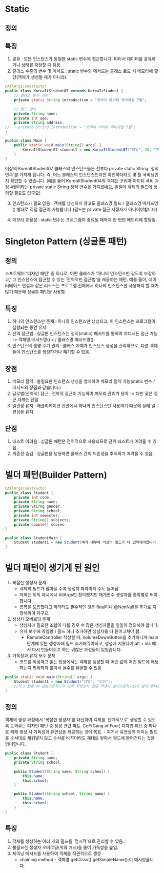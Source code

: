 # Static

## 정의


## 특징
1. 공유 : 모든 인스턴스가 동일한 static 변수에 접근합니다. 따라서 데이터를 공유하거나 상태를 저장할 때 유용.
2. 클래스 수준의 변수 및 메서드 : static 변수와 메서드는 클래스 로드 시 메모리에 할당(객체가 생성될 때가 아니라).

```java
@AllArgsConstructor
public class KoreaItStudent07 extends KoreaItStudent {
    // 클래스 변수 선언
    private static String introduction = "코리아 아이티 국비과정 7월";
    
    // 필드 정의
    private String name;
    private int age;
    private String address;
//    private String introduction = "코리아 아이티 국비과정 7월";
}

public class Main {
    public static void main(String[] args) {
        KoreaItStudent07 student1 = new KoreaItStudent07("김일", 20, "부산광역시");
    }
}
```
이상의 KoreaItStudent07 클래스의 인스턴스들은 전부다 private static String '정적 변수'를 가지게 됩니다. 즉, 어느 클래스의 인스턴스인지만 확인하더라도 몇 월 국비생인지 확인할 수 있습니다. (예를 들어 KoreaItStudent04의 객체는 코리아 아이티 국비 과정 4월이라는 private static String 정적 변수를 가지겠네요, 일일이 객체의 필드에 정의할 필요도 없구요)

3. 인스턴스가 필요 없음 : 객체를 생성하지 않고도 클래스명.필드 / 클래스명.메서드명() 형태로 직접 접근이 가능합니다.(필드는 private 접근 지정자가 아니어야합니다).

4. 메모리 효율성 : static 변수는 프로그램이 종료될 때까지 한 번만 메모리에 할당됨.

# Singleton Pattern (싱글톤 패턴)
## 정의
소프트웨어 '디자인 패턴' 중 하나로, 어떤 클래스가 '하나의 인스턴스만 갖도록 보장하고,' 그 인스턴스에 접근할 수 있는 '전역적인 접근법'을 제공하는 패턴. 예를 들어, 데이터베이스 연결과 같은 리소스는 프로그램 전체에서 하나의 인스턴스만 사용해야 할 때가 많기 때문에 싱글톤 패턴을 사용함.

## 특징
1. 하나의 인스턴스만 존재 : 하나의 인스턴스만 생성되고, 이 인스턴스는 프로그램이 실행되는 동안 유지
2. 전역 접근법 : 싱글톤 인스턴스는 정적(static) 메서드를 통하여 어디서든 접근 가능
    -> 객체명.메서드명() x / 클래스명.메서드명();
3. 인스턴스의 생명 주기 관리 : 클래스 자체가 인스턴스 생성을 관리하므로, 다른 객체들이 인스턴스를 생성하거나 폐기할 수 없음.

## 장점
1. 메모리 절약 : 불필요한 인스턴스 생성을 방지하여 메모리 절약 가능(static 변수 / 메서드의 장점과 같습니다.)
2. 글로벌(전역적) 접근 : 전역적 접근이 가능하여 메모리 관리가 용이 -> 다만 잦은 접근 자체는 단점
3. 일관성 유지 : 애플리케이션 전반에서 하나의 인스턴스만 사용하기 때문에 상태 일관성을 유지

## 단점
1. 테스트 어려움 : 싱글톤 패턴은 전역적으로 사용되므로 단위 테스트가 어려울 수 있음.
2. 의존성 숨김 : 싱글톤을 남용하면 클래스 간의 의존성을 추적하기 어려울 수 있음.

# 빌더 패턴(Builder Pattern)
```java
@AllArgsConstructor
public class Student {
    private int code;
    private String name;
    private Stirng gender;
    private String school;
    private int semester;
    private String[] subjects;
    private double[] scores;
}

public class StudentMain {
    Student student1 = new Student(여기 내부에 이상의 필드가 다 입력돼야합니다, 그런데, 순서대로);
}
```

# 빌더 패턴이 생기게 된 원인
1. 복잡한 생성자 문제
    - 객체의 필드가 많아질 수록 생성자 파라미터 수도 늘어남.
     - 저희는 위의 예시에서 AllArgs만 정의했지만 매개변수 생성자를 종류별로 써야 합니다.
     - 롬복을 도입했다고 하더라도 필수적인 것은 final이나 @NonNull을 추가로 지정해줘야 하구요.
2. 생성자 오버로딩 문제
   - 생성자에 필요한 조합이 다를 경우 수 많은 생성자들을 일일이 정의해야 합니다.
   - 유지 보수에 악영향 / 필드 하나 추가하면 생성자를 다 뜯어고쳐야 함.
     - RemoteController 작성할 때, VolumeDownButton을 추가하니까 main 단계에 있는 생성자에 필드 추가해줘야하고, 생성자 지웠다가 alt + ins 해서 다시 만들어주고 하는 귀찮은 과정들이 있었습니다.
3. 가독성과 유지 보수 문제
   - 코드를 작성하고 읽는 입장에서는 객체를 생성할 때 어떤 값이 어떤 필드에 해당하는지 명확하지 않아서 실수를 유발할 수 있음
```java
public static void main(String[] args) {
    Student student1 = new Student("김일", "김이");
    //라고 했을 때 김일초등학교의 김이 학생인지 김일 학생이 김이초등학교인지 알게 뭐냐는 문제가 있습니다.
}
```

## 정의
객체의 생성 과정에서 '복잡한 생성자'를 대신하여 객체를 '단계적으로' 생성할 수 있도록 도와주는 디자인 패턴 중 생성 관련 파트. GoF(Gang of Four) 디자인 패턴 중 하나로 객체 생성 시 가독성과 유연성을 제공하는 것이 목표.
    - 여기서 유연성의 의미는 필드를 순서대로 채워넣지 않고 순서를 바꾸더라도 제대로 알아서 필드에 들어간다는 것을 의미합니다.

```java
public class Student {
    private String name;
    private String school;
    
    public Student(String name, String school) {
        this.name;
        this.school;
    }

    public Student(String school, String name) {
        this.name;
        this.school;
    }
}
```

## 특징
1. 객체를 생성하는 여러 개의 필드를 '명시적'으로 관리할 수 있음.
2. 불필요한 생성자 오버로딩(위의 예시)을 줄여 가독성을 높임.
3. 체이닝 메서드를 사용하여 객체를 직관적으로 생성
   - chaining method - 객체명.getClass().getSimpleName();이 예시였습니다.